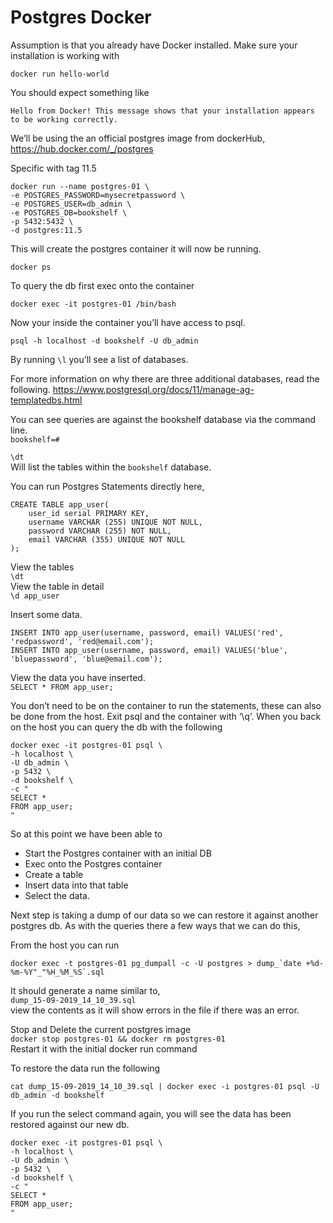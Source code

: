 # Postgres Docker

Assumption is that you already have Docker installed. 
Make sure your installation is working with

`docker run hello-world`

You should expect something like

`Hello from Docker!
This message shows that your installation appears to be working correctly.`



We’ll be using the an official postgres image from dockerHub, https://hub.docker.com/_/postgres

Specific with tag 11.5

```
docker run --name postgres-01 \
-e POSTGRES_PASSWORD=mysecretpassword \
-e POSTGRES_USER=db_admin \
-e POSTGRES_DB=bookshelf \
-p 5432:5432 \
-d postgres:11.5
```

This will create the postgres container it will now be running.

```
docker ps
```

To query the db first exec onto the container

```
docker exec -it postgres-01 /bin/bash
```

Now your inside the container you’ll have access to psql.

```
psql -h localhost -d bookshelf -U db_admin
```

By running `\l` you’ll see a list of databases. 

For more information on why there are three additional databases, read the following. https://www.postgresql.org/docs/11/manage-ag-templatedbs.html


You can see queries are against the bookshelf database via the command line.  
`bookshelf=# `

`\dt`  
Will list the tables within the `bookshelf` database. 

You can run Postgres Statements directly here, 
```
CREATE TABLE app_user(
	user_id serial PRIMARY KEY,
	username VARCHAR (255) UNIQUE NOT NULL,
	password VARCHAR (255) NOT NULL,  
	email VARCHAR (355) UNIQUE NOT NULL
);
```
View the tables  
`\dt`  
View the table in detail  
`\d app_user`

Insert some data.  
```
INSERT INTO app_user(username, password, email) VALUES('red', 'redpassword', 'red@email.com');
INSERT INTO app_user(username, password, email) VALUES('blue', 'bluepassword', 'blue@email.com');
```

View the data you have inserted.  
`SELECT * FROM app_user;`

You don’t need to be on the container to run the statements, these can also be done from the host.
Exit psql and the container with ‘\q’. When you back on the host you can query the db with the following

```
docker exec -it postgres-01 psql \
-h localhost \
-U db_admin \
-p 5432 \
-d bookshelf \
-c " 
SELECT * 
FROM app_user;
"
```

So at this point we have been able to 
- Start the Postgres container with an initial DB
- Exec onto the Postgres container
- Create a table
- Insert data into that table
- Select the data.


Next step is taking a dump of our data so we can restore it against another postgres db.
As with the queries there a few ways that we can do this,

From the host you can run

```
docker exec -t postgres-01 pg_dumpall -c -U postgres > dump_`date +%d-%m-%Y"_"%H_%M_%S`.sql
```
 
It should generate a name similar to,   
`dump_15-09-2019_14_10_39.sql`  
view the contents as it will show errors in the file if there was an error.


Stop and Delete the current postgres image  
`docker stop postgres-01 && docker rm postgres-01`  
Restart it with the initial docker run command

To restore the data run the following  
```
cat dump_15-09-2019_14_10_39.sql | docker exec -i postgres-01 psql -U db_admin -d bookshelf
```

If you run the select command again, you will see the data has been restored against our new db.
```
docker exec -it postgres-01 psql \
-h localhost \
-U db_admin \
-p 5432 \
-d bookshelf \
-c " 
SELECT * 
FROM app_user;
"
```